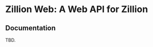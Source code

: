 Zillion Web: A Web API for Zillion
==================================

Documentation
-------------

TBD.
